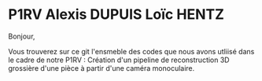 # P1RV Alexis DUPUIS Loïc HENTZ

Bonjour,

Vous trouverez sur ce git l'ensmeble des codes que nous avons utliisé dans le cadre de notre P1RV : Création d'un pipeline de reconstruction 3D grossière d'une pièce à partir d'une caméra monoculaire.

